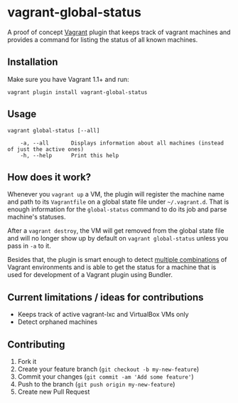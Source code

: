 # vagrant-global-status

A proof of concept [Vagrant](http://www.vagrantup.com/) plugin that keeps
track of vagrant machines and provides a command for listing the status of all
known machines.

## Installation

Make sure you have Vagrant 1.1+ and run:

```
vagrant plugin install vagrant-global-status
```

## Usage

```
vagrant global-status [--all]

    -a, --all       Displays information about all machines (instead of just the active ones)
    -h, --help      Print this help
```

## How does it work?

Whenever you `vagrant up` a VM, the plugin will register the machine name and
path to its `Vagrantfile` on a global state file under `~/.vagrant.d`. That
is enough information for the `global-status` command to do its job and parse
machine's statuses.

After a `vagrant destroy`, the VM will get removed from the global state file
and will no longer show up by default on `vagrant global-status` unless you pass
in `-a` to it.

Besides that, the plugin is smart enough to detect [multiple combinations](lib/vagrant-global-status/global_environment.rb)
of Vagrant environments and is able to get the status for a machine that is
used for development of a Vagrant plugin using Bundler.

## Current limitations / ideas for contributions

* Keeps track of active vagrant-lxc and VirtualBox VMs only
* Detect orphaned machines

## Contributing

1. Fork it
2. Create your feature branch (`git checkout -b my-new-feature`)
3. Commit your changes (`git commit -am 'Add some feature'`)
4. Push to the branch (`git push origin my-new-feature`)
5. Create new Pull Request
